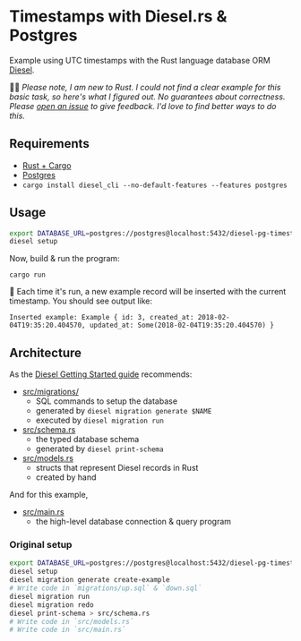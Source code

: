 # Timestamps with Diesel.rs & Postgres

Example using UTC timestamps with the Rust language database ORM [Diesel](https://diesel.rs).

🌱💚 *Please note, I am new to Rust. I could not find a clear example for this basic task, so here's what I figured out. No guarantees about correctness. Please [open an issue](https://github.com/mars/diesel-pg-timestamp-usage/issues) to give feedback. I'd love to find better ways to do this.* 


## Requirements

* [Rust + Cargo](https://www.rust-lang.org)
* [Postgres](https://www.postgresql.org/download/)
* `cargo install diesel_cli --no-default-features --features postgres`


## Usage

```bash
export DATABASE_URL=postgres://postgres@localhost:5432/diesel-pg-timestamp-usage
diesel setup
```

Now, build & run the program:

```
cargo run
```

🏁 Each time it's run, a new example record will be inserted with the current timestamp. You should see output like:

```
Inserted example: Example { id: 3, created_at: 2018-02-04T19:35:20.404570, updated_at: Some(2018-02-04T19:35:20.404570) }
```


## Architecture

As the [Diesel Getting Started guide](http://diesel.rs/guides/getting-started/) recommends:

* [src/migrations/](src/migrations/)
  * SQL commands to setup the database
  * generated by `diesel migration generate $NAME`
  * executed by `diesel migration run`
* [src/schema.rs](src/schema.rs)
  * the typed database schema
  * generated by `diesel print-schema`
* [src/models.rs](src/models.rs)
  * structs that represent Diesel records in Rust
  * created by hand

And for this example,

* [src/main.rs](src/main.rs)
  * the high-level database connection & query program


### Original setup

```bash
export DATABASE_URL=postgres://postgres@localhost:5432/diesel-pg-timestamp-usage
diesel setup
diesel migration generate create-example
# Write code in `migrations/up.sql` & `down.sql`
diesel migration run
diesel migration redo
diesel print-schema > src/schema.rs
# Write code in `src/models.rs`
# Write code in `src/main.rs`
```
